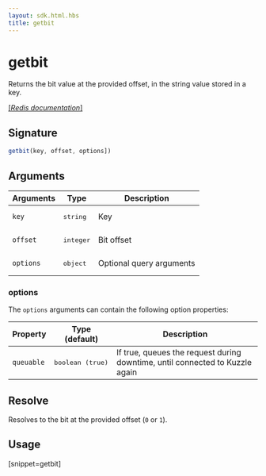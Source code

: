 ```yaml
---
layout: sdk.html.hbs
title: getbit
---
```


# getbit

Returns the bit value at the provided offset, in the string value stored in a key.

[[_Redis documentation_]](https://redis.io/commands/getbit)

## Signature

```js
getbit(key, offset, options])

```

## Arguments

| Arguments    | Type    | Description |
|--------------|---------|-------------|
| `key` | <pre>string</pre> | Key |
| `offset` | <pre>integer</pre> | Bit offset |
| ``options`` | <pre>object</pre> | Optional query arguments |

### options

The `options` arguments can contain the following option properties:

| Property   | Type (default)   | Description                       |
| ---------- | ------- | --------------------------------- |
| `queuable` | <pre>boolean (true)</pre> | If true, queues the request during downtime, until connected to Kuzzle again |

## Resolve

Resolves to the bit at the provided offset (`0` or `1`).

## Usage

[snippet=getbit]

